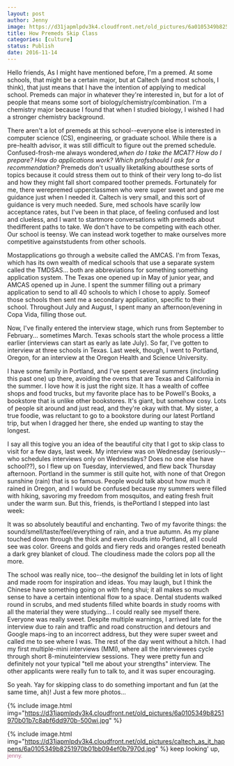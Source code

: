 ```yaml
---
layout: post
author: Jenny
image: https://d31japmlpdv3k4.cloudfront.net/old_pictures/6a0105349b8251970b01b7c8abf6d9970b-500wi.jpg
title: How Premeds Skip Class
categories: [culture]
status: Publish
date: 2016-11-14
---
```


Hello friends,
As I might have mentioned before, I'm a premed. At some schools, that might be a certain major, but at Caltech (and most schools, I think), that just means that I have the intention of applying to medical school. Premeds can major in whatever they're interested in, but for a lot of people that means some sort of biology/chemistry/combination. I'm a chemistry major because I found that when I studied biology, I wished I had a stronger chemistry background.

There aren't a lot of premeds at this school--everyone else is interested in computer science (CS), engineering, or graduate school. While there is a pre-health advisor, it was still difficult to figure out the premed schedule. Confused-frosh-me always wondered,*when do I take the MCAT? How do I prepare? How do applications work? Which profsshould I ask for a recommendation?*
Premeds don't usually liketalking aboutthese sorts of topics because it could stress them out to think of their very long to-do list and how they might fall short compared toother premeds. Fortunately for me, there werepremed upperclassmen who were super sweet and gave me guidance just when I needed it. Caltech is very small, and this sort of guidance is very much needed. Sure, med schools have scarily low acceptance rates, but I've been in that place, of feeling confused and lost and clueless, and I want to startmore conversations with premeds about thedifferent paths to take. We don't have to be competing with each other. Our school is teensy. We can instead work together to make ourselves more competitive againststudents from other schools.

Mostapplications go through a website called the AMCAS. I'm from Texas, which has its own wealth of medical schools that use a separate system called the TMDSAS... both are abbreviations for something something application system. The Texas one opened up in May of junior year, and AMCAS opened up in June. I spent the summer filling out a primary application to send to all 40 schools to which I chose to apply. Someof those schools then sent me a secondary application, specific to their school. Throughout July and August, I spent many an afternoon/evening in Copa Vida, filling those out.

Now, I've finally entered the interview stage, which runs from September to February... sometimes March. Texas schools start the whole process a little earlier (interviews can start as early as late July). So far, I've gotten to interview at three schools in Texas. Last week, though, I went to Portland, Oregon, for an interview at the Oregon Health and Science University.

I have some family in Portland, and I've spent several summers (including this past one) up there, avoiding the ovens that are Texas and California in the summer. I love how it is just the right size. It has a wealth of coffee shops and food trucks, but my favorite place has to be Powell's Books, a bookstore that is unlike other bookstores. It's giant, but somehow cosy. Lots of people sit around and just read, and they're okay with that. My sister, a true foodie, was reluctant to go to a bookstore during our latest Portland trip, but when I dragged her there, she ended up wanting to stay the longest.

I say all this togive you an idea of the beautiful city that I got to skip class to visit for a few days, last week. My interview was on Wednesday (seriously--who schedules interviews only on Wednesdays? Does no one else have school??), so I flew up on Tuesday, interviewed, and flew back Thursday afternoon. Portland in the summer is still quite hot, with none of that Oregon sunshine (rain) that is so famous. People would talk about how much it rained in Oregon, and I would be confused because my summers were filled with hiking, savoring my freedom from mosquitos, and eating fresh fruit under the warm sun. But this, friends, is thePortland I stepped into last week:

It was so absolutely beautiful and enchanting. Two of my favorite things: the sound/smell/taste/feel/everything of rain, and a true autumn. As my plane touched down through the thick and even clouds into Portland, all I could see was color. Greens and golds and fiery reds and oranges rested beneath a dark grey blanket of cloud. The cloudiness made the colors pop all the more.

The school was really nice, too--the designof the building let in lots of light and made room for inspiration and ideas. You may laugh, but I think the Chinese have something going on with feng shui; it all makes so much sense to have a certain intentional flow to a space. Dental students walked round in scrubs, and med students filled white boards in study rooms with all the material they were studying... I could really see myself there. Everyone was really sweet. Despite multiple warnings, I arrived late for the interview due to rain and traffic and road construction and detours and Google maps-ing to an incorrect address, but they were super sweet and called me to see where I was. The rest of the day went without a hitch. I had my first multiple-mini interviews (MMI), where all the interviewees cycle through short 8-minuteinterview sessions. They were pretty fun and definitely not your typical "tell me about your strengths" interview. The other applicants were really fun to talk to, and it was super encouraging.

So yeah. Yay for skipping class to do something important and fun (at the same time, ah)! Just a few more photos...


{% include image.html img="https://d31japmlpdv3k4.cloudfront.net/old_pictures/6a0105349b8251970b01b7c8abf6dd970b-500wi.jpg" %}

{% include image.html img="https://d31japmlpdv3k4.cloudfront.net/old_pictures/caltech_as_it_happens/6a0105349b8251970b01bb094ef0b7970d.jpg" %}
keep looking' up,
<span style="font-family: arial, helvetica, sans-serif; font-size: 10pt; color: #bc6f95;">jenny.

